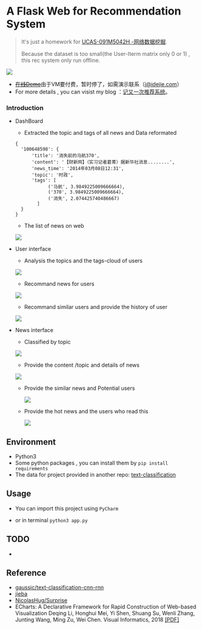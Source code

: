# A Flask Web for Recommendation System

> It's just a homework for [UCAS-091M5042H -网络数据挖掘](http://jwxk.ucas.ac.cn/course/courseplan/148444).
>
> Because the dataset is too small(the User-Iterm matrix only 0 or 1) , this rec system only run  offline.

![](https://ws2.sinaimg.cn/large/006tNbRwly1fy68gktj58j31ee0o2wgo.jpg)

- [~~在线Demo~~]()由于VM要付费，暂时停了，如需演示联系（i@idejie.com）   
- For more details , you can visist my blog ：[记又一次推荐系统](https://blog.idejie.com/2018/12/14/a-rec-sys/)。

###  Introduction

- DashBoard

  - Extracted the topic and tags of all news and Data reformated 

  ```
  {
  	'100648598': { 
  		'title': '消失前的马航370',
  		'content': '【财新网】（实习记者葛菁）据新华社消息........',
  		'news_time': '2014年03月08日12:31',
  		'topic': '时政',
  		'tags': [
              ('马航', 3.9849225009666664),
              ('370', 3.9849225009666664), 
              ('消失', 2.074425740486667)
          ]
  	}
  }
  ```

  - The list of news on web

  ![](https://ws4.sinaimg.cn/large/006tNbRwly1fy68hqrn5oj31c00u04c3.jpg)

- User interface

  - Analysis the topics and the tags-cloud of users

  ![](https://ws4.sinaimg.cn/large/006tNbRwly1fy68om8ixzj31xb0u079c.jpg)

  - Recommand news for users

  ![](https://ws1.sinaimg.cn/large/006tNbRwly1fy68pk87ygj32ko0sswoa.jpg)

  - Recommand similar users and provide the history of user

  ![](https://ws2.sinaimg.cn/large/006tNbRwly1fy68rhg9mrj31hx0u07hd.jpg)

- News interface

  - Classified by topic

  ![](https://ws2.sinaimg.cn/large/006tNbRwly1fy68zu51r7j31hh0u0qgg.jpg)

  - Provide the content /topic and details of news

  ![](https://ws3.sinaimg.cn/large/006tNbRwly1fy68u0xcncj32be0u0k9d.jpg)

  - Provide the similar news and  Potential users

    ![](https://ws1.sinaimg.cn/large/006tNbRwly1fy69uhes4qj31v90u049b.jpg)



  - Provide the hot news and the users who read this

    ![](https://ws2.sinaimg.cn/large/006tNbRwly1fy6a6l3oshj31id0u0wun.jpg)

### 

 ## Environment 
 - Python3 
 - Some python packages , you can install them by `pip install requirements`
 - The data for project provided in another repo: [text-classification](https://github.com/idejie/text-classification)

## Usage

- You can import this project using `PyCharm`

- or in terminal `python3 app.py `

## TODO

- 

 ## Reference
 - [gaussic/text-classification-cnn-rnn](https://github.com/gaussic/text-classification-cnn-rnn)
 - [jieba](https://github.com/fxsjy/jieba)
 - [NicolasHug/Surprise](https://github.com/NicolasHug/Surprise)
 - ECharts: A Declarative Framework for Rapid Construction of Web-based Visualization
Deqing Li, Honghui Mei, Yi Shen, Shuang Su, Wenli Zhang, Junting Wang, Ming Zu, Wei Chen.
Visual Informatics, 2018 [[PDF]](http://www.cad.zju.edu.cn/home/vagblog/VAG_Work/echarts.pdf)
